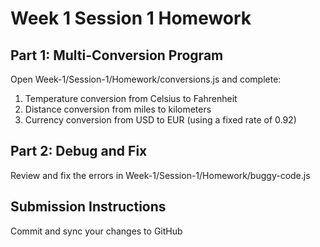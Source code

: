 # Week 1 Session 1 Homework

## Part 1: Multi-Conversion Program​

Open Week-1/Session-1/Homework/conversions.js and complete:​

1.	Temperature conversion from Celsius to Fahrenheit​
2.	Distance conversion from miles to kilometers​
3.	Currency conversion from USD to EUR (using a fixed rate of 0.92)​

## Part 2: Debug and Fix​

Review and fix the errors in Week-1/Session-1/Homework/buggy-code.js

## Submission Instructions

Commit and sync your changes to GitHub​